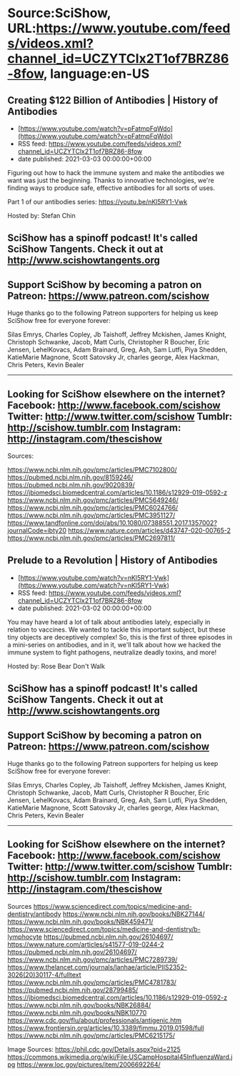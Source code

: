 # Source:SciShow, URL:https://www.youtube.com/feeds/videos.xml?channel_id=UCZYTClx2T1of7BRZ86-8fow, language:en-US

## Creating $122 Billion of Antibodies | History of Antibodies
 - [https://www.youtube.com/watch?v=pFatmpFqWdo](https://www.youtube.com/watch?v=pFatmpFqWdo)
 - RSS feed: https://www.youtube.com/feeds/videos.xml?channel_id=UCZYTClx2T1of7BRZ86-8fow
 - date published: 2021-03-03 00:00:00+00:00

Figuring out how to hack the immune system and make the antibodies we want was just the beginning. Thanks to innovative technologies, we're finding ways to produce safe, effective antibodies for all sorts of uses.

Part 1 of our antibodies series: https://youtu.be/nKl5RY1-Vwk

Hosted by: Stefan Chin

SciShow has a spinoff podcast! It's called SciShow Tangents. Check it out at http://www.scishowtangents.org
----------
Support SciShow by becoming a patron on Patreon: https://www.patreon.com/scishow
----------
Huge thanks go to the following Patreon supporters for helping us keep SciShow free for everyone forever:

Silas Emrys, Charles Copley, Jb Taishoff, Jeffrey Mckishen, James Knight, Christoph Schwanke, Jacob, Matt Curls, Christopher R Boucher, Eric Jensen, LehelKovacs, Adam Brainard, Greg, Ash, Sam Lutfi, Piya Shedden, KatieMarie Magnone, Scott Satovsky Jr, charles george, Alex Hackman, Chris Peters, Kevin Bealer

----------
Looking for SciShow elsewhere on the internet?
Facebook: http://www.facebook.com/scishow
Twitter: http://www.twitter.com/scishow
Tumblr: http://scishow.tumblr.com
Instagram: http://instagram.com/thescishow
----------
Sources:

https://www.ncbi.nlm.nih.gov/pmc/articles/PMC7102800/
https://pubmed.ncbi.nlm.nih.gov/8159246/
https://pubmed.ncbi.nlm.nih.gov/9020839/
https://jbiomedsci.biomedcentral.com/articles/10.1186/s12929-019-0592-z
https://www.ncbi.nlm.nih.gov/pmc/articles/PMC5649246/
https://www.ncbi.nlm.nih.gov/pmc/articles/PMC6024766/
https://www.ncbi.nlm.nih.gov/pmc/articles/PMC3951127/
https://www.tandfonline.com/doi/abs/10.1080/07388551.2017.1357002?journalCode=ibty20
https://www.nature.com/articles/d43747-020-00765-2
https://www.ncbi.nlm.nih.gov/pmc/articles/PMC2697811/

## Prelude to a Revolution | History of Antibodies
 - [https://www.youtube.com/watch?v=nKl5RY1-Vwk](https://www.youtube.com/watch?v=nKl5RY1-Vwk)
 - RSS feed: https://www.youtube.com/feeds/videos.xml?channel_id=UCZYTClx2T1of7BRZ86-8fow
 - date published: 2021-03-02 00:00:00+00:00

You may have heard a lot of talk about antibodies lately, especially in relation to vaccines. We wanted to tackle this important subject, but these tiny objects are deceptively complex! So, this is the first of three episodes in a mini-series on antibodies, and in it, we'll talk about how we hacked the immune system to fight pathogens, neutralize deadly toxins, and more!

Hosted by: Rose Bear Don't Walk

SciShow has a spinoff podcast! It's called SciShow Tangents. Check it out at http://www.scishowtangents.org
----------
Support SciShow by becoming a patron on Patreon: https://www.patreon.com/scishow
----------
Huge thanks go to the following Patreon supporters for helping us keep SciShow free for everyone forever:

Silas Emrys, Charles Copley, Jb Taishoff, Jeffrey Mckishen, James Knight, Christoph Schwanke, Jacob, Matt Curls, Christopher R Boucher, Eric Jensen, LehelKovacs, Adam Brainard, Greg, Ash, Sam Lutfi, Piya Shedden, KatieMarie Magnone, Scott Satovsky Jr, charles george, Alex Hackman, Chris Peters, Kevin Bealer

----------
Looking for SciShow elsewhere on the internet?
Facebook: http://www.facebook.com/scishow
Twitter: http://www.twitter.com/scishow
Tumblr: http://scishow.tumblr.com
Instagram: http://instagram.com/thescishow
----------
Sources
https://www.sciencedirect.com/topics/medicine-and-dentistry/antibody
https://www.ncbi.nlm.nih.gov/books/NBK27144/
https://www.ncbi.nlm.nih.gov/books/NBK459471/
https://www.sciencedirect.com/topics/medicine-and-dentistry/b-lymphocyte
https://pubmed.ncbi.nlm.nih.gov/26104697/
https://www.nature.com/articles/s41577-019-0244-2
https://pubmed.ncbi.nlm.nih.gov/26104697/
https://www.ncbi.nlm.nih.gov/pmc/articles/PMC7289739/
https://www.thelancet.com/journals/lanhae/article/PIIS2352-3026(20)30117-4/fulltext
https://www.ncbi.nlm.nih.gov/pmc/articles/PMC4781783/
https://pubmed.ncbi.nlm.nih.gov/28799485/
https://jbiomedsci.biomedcentral.com/articles/10.1186/s12929-019-0592-z
https://www.ncbi.nlm.nih.gov/books/NBK26884/
https://www.ncbi.nlm.nih.gov/books/NBK10770
https://www.cdc.gov/flu/about/professionals/antigenic.htm
https://www.frontiersin.org/articles/10.3389/fimmu.2019.01598/full
https://www.ncbi.nlm.nih.gov/pmc/articles/PMC6215175/

Image Sources:
https://phil.cdc.gov/Details.aspx?pid=2125
https://commons.wikimedia.org/wiki/File:USCampHospital45InfluenzaWard.jpg
https://www.loc.gov/pictures/item/2006692264/

